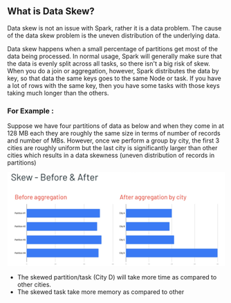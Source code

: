 ## What is Data Skew?
Data skew is not an issue with Spark, rather it is a data problem. The cause of the data skew problem is the uneven distribution of the underlying data.

Data skew happens when a small percentage of partitions get most of the data being processed. In normal usage, Spark will generally make sure that the data is evenly split across all tasks, so there isn't a big risk of skew. When you do a join or aggregation, however, Spark distributes the data by key, so that data the same keys goes to the same Node or task. If you have a lot of rows with the same key, then you have some tasks with those keys taking much longer than the others.

### For Example :
Suppose we have four partitions of data as below and when they come in at 128 MB each they are roughly the same size in terms of number of records and number of MBs. However, once we perform a group by city, the first 3 cities are roughly uniform but the last city is significantly larger than other cities which results in a data skewness (uneven distribution of records in partitions)

![Spark](https://github.com/gurditsingh/blog/blob/gh-pages/_screenshots/spark-data-skew.png?raw=true)

 - The skewed partition/task (City D) will take more time as compared to other cities.
 - The skewed task take more memory as compared to other 

<!--stackedit_data:
eyJoaXN0b3J5IjpbLTc4MTU5Mzg5MywtNTM5NjgwNDE0LDgzOT
gzNDI5MSwxODcxMzU0OTA0LDExMjk0Mzg3ODUsMTEyOTc5MDgy
NiwxNTM4MjMzMzI0LC0yMDcwMjMzODY2LDQwMTc5MjkxMSw3MT
Y1MjAwODgsLTM2NjgwNDUwMywtMTcwMDQyODMwMSwxNTEyNDg1
MzA4LDEyNzY4NTYyNiwtMjAyNzE5Nzk4NSwxNDAxNjg2NjYyLC
0xMTQwMTkyNDk3LC01MjMwMjE3ODMsLTI1NDE2MjY1LC0xMjk4
Mjk2NDk2XX0=
-->